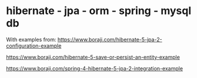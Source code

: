 # hibernate - jpa - orm - spring - mysql db

With examples from:
https://www.boraji.com/hibernate-5-jpa-2-configuration-example

https://www.boraji.com/hibernate-5-save-or-persist-an-entity-example

https://www.boraji.com/spring-4-hibernate-5-jpa-2-integration-example
